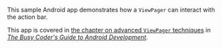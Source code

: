 This sample Android app demonstrates
how a `ViewPager` can interact with the action bar.

This app is covered in 
[the chapter on advanced `ViewPager` techniques](https://commonsware.com/Android/previews/more-fun-with-pagers)
in [*The Busy Coder's Guide to Android Development*](https://commonsware.com/Android/).

